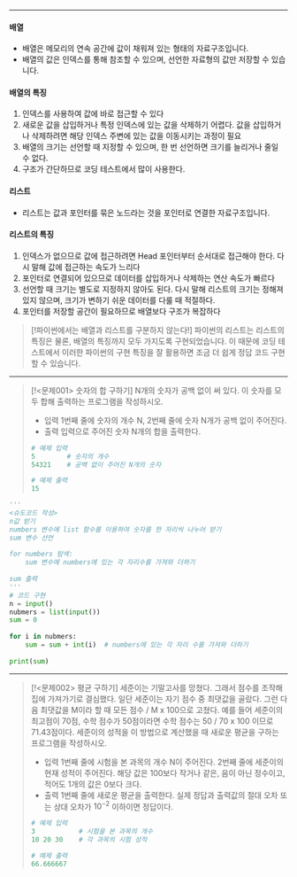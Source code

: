 
---
#### 배열 
- 배열은 메모리의 연속 공간에 값이 채워져 있는 형태의 자료구조입니다.
- 배열의 값은 인덱스를 통해 참조할 수 있으며, 선언한 자료형의 값만 저장할 수 있습니다.
#### 배열의 특징
1. 인덱스를 사용하여 값에 바로 접근할 수 있다	
2. 새로운 값을 삽입하거나 특정 인덱스에 있는 값을 삭제하기 어렵다. 값을 삽입하거나 삭제하려면 해당 인덱스 주변에 있는 값을 이동시키는 과정이 필요
3. 배열의 크기는 선언할 때 지정할 수 있으며, 한 번 선언하면 크기를 늘리거나 줄일 수 없다.
4. 구조가 간단하므로 코딩 테스트에서 많이 사용한다.
#### 리스트
- 리스트는 값과 포인터를 묶은 노드라는 것을 포인터로 연결한 자료구조입니다.
#### 리스트의 특징
1. 인덱스가 없으므로 값에 접근하려면 Head 포인터부터 순서대로 접근해야 한다. 다시 말해 값에 접근하는 속도가 느리다
2. 포인터로 연결되어 있으므로 데이터를 삽입하거나 삭제하는 연산 속도가 빠르다
3. 선언할 때 크기는 별도로 지정하지 않아도 된다. 다시 말해 리스트의 크기는 정해져 있지 않으며, 크기가 변하기 쉬운 데이터를 다룰 때 적절하다.
4. 포인터를 저장할 공간이 필요하므로 배열보다 구조가 복잡하다

>[!파이썬에서는 배열과 리스트를 구분하지 않는다!]
>파이썬의 리스트는 리스트의 특징은 물론, 배열의 특징까지 모두 가지도록 구현되었습니다. 이 때문에 코딩 테스트에서 이러한 파이썬의 구현 특징을 잘 활용하면 조금 더 쉽게 정답 코드 구현할 수 있습니다.

---
>[!<문제001>  숫자의 합 구하기]
>N개의 숫자가 공백 없이 써 있다. 이 숫자를 모두 합해 출력하는 프로그램을 작성하시오.
>- 입력
>	1번째 줄에 숫자의 개수 N, 2번째 줄에 숫자 N개가 공백 없이 주어진다.
>- 출력
>	입력으로 주어진 숫자 N개의 합을 출력한다.
>```python
># 예제 입력
>5        # 숫자의 개수
>54321    # 공백 없이 주어진 N개의 숫자
>
># 예제 출력
>15
>```

```python
'''  
<슈도코드 작성>  
n값 받기  
numbers 변수에 list 함수를 이용하여 숫자를 한 자리씩 나누어 받기  
sum 변수 선언  
  
for numbers 탐색:  
    sum 변수에 numbers에 있는 각 자리수를 가져와 더하기  
  
sum 출력  
'''  
# 코드 구현  
n = input()  
nubmers = list(input())  
sum = 0  
  
for i in nubmers:  
    sum = sum + int(i)  # numbers에 있는 각 자리 수를 가져와 더하기  
  
print(sum)
```

---
>[!<문제002> 평균 구하기]
>세준이는 기말고사를 망쳤다. 그래서 점수를 조작해 집에 가져가기로 결심했다. 일단 세준이는 자기 점수 중 최댓값을 골랐다. 그런 다음 최댓값을 M이라 할 때 모든 점수 / M x 100으로 고쳤다. 예를 들어 세준이의 최고점이 70점, 수학 점수가 50점이라면 수학 점수는 50 / 70 x 100 이므로 71.43점이다. 세준이의 성적을 이 방법으로 계산했을 때 새로운 평균을 구하는 프로그램을 작성하시오.
>- 입력
>	1번째 줄에 시험을 본 과목의 개수 N이 주어진다. 2번째 줄에 세준이의 현재 성적이 주어진다. 해당 값은 100보다 작거나 같은, 음이 아닌 정수이고, 적어도 1개의 값은 0보다 크다.
>- 출력
>	1번째 줄에 새로운 평균을 출력한다. 실제 정답과 출력값의 절대 오차 또는 상대 오차가 $10^{-2}$ 이하이면 정답이다.
>```python
># 예제 입력 
>3           # 시험을 본 과목의 개수
>10 20 30    # 각 과목의 시험 성적
>
># 예제 출력
>66.666667
>```

